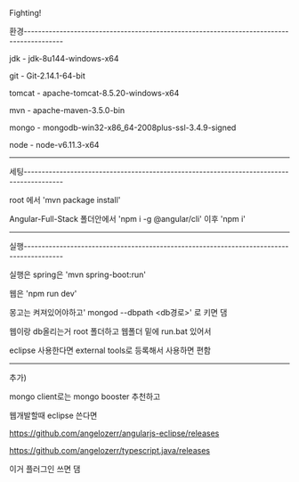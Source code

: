 Fighting!

환경-----------------------------------------------------------------------------------------

jdk - jdk-8u144-windows-x64

git - Git-2.14.1-64-bit

tomcat - apache-tomcat-8.5.20-windows-x64

mvn - apache-maven-3.5.0-bin

mongo - mongodb-win32-x86_64-2008plus-ssl-3.4.9-signed

node - node-v6.11.3-x64

--------------------------------------------------------------------------------------------



세팅-----------------------------------------------------------------------------------------

root 에서 'mvn package install'

Angular-Full-Stack 폴더안에서 'npm i -g @angular/cli' 이후 'npm i'

--------------------------------------------------------------------------------------------



실행-----------------------------------------------------------------------------------------

실행은 spring은 'mvn spring-boot:run'

웹은 'npm run dev'

몽고는 켜져있어야하고' mongod --dbpath <db경로>' 로 키면 댐

웹이랑 db올리는거 root 폴더하고 웹폴더 밑에 run.bat 있어서 

eclipse 사용한다면 external tools로 등록해서 사용하면 편함

--------------------------------------------------------------------------------------------



추가)

mongo client로는 mongo booster 추천하고

웹개발할때 eclipse 쓴다면 


https://github.com/angelozerr/angularjs-eclipse/releases

https://github.com/angelozerr/typescript.java/releases


이거 플러그인 쓰면 댐